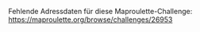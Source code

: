 Fehlende Adressdaten für diese Maproulette-Challenge: https://maproulette.org/browse/challenges/26953

